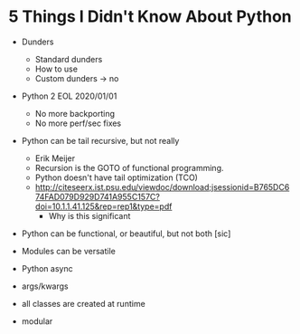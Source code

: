 # 5 Things I Didn't Know About Python

- Dunders
  - Standard dunders
  - How to use
  - Custom dunders -> no
- Python 2 EOL 2020/01/01
  - No more backporting
  - No more perf/sec fixes
- Python can be tail recursive, but not really
  - Erik Meijer
  - Recursion is the GOTO of functional programming.
  - Python doesn't have tail optimization (TCO)
  - http://citeseerx.ist.psu.edu/viewdoc/download;jsessionid=B765DC674FAD079D929D741A955C157C?doi=10.1.1.41.125&rep=rep1&type=pdf
    - Why is this significant
- Python can be functional, or beautiful, but not both [sic]
- Modules can be versatile
- Python async
- args/kwargs
- all classes are created at runtime

- modular 

